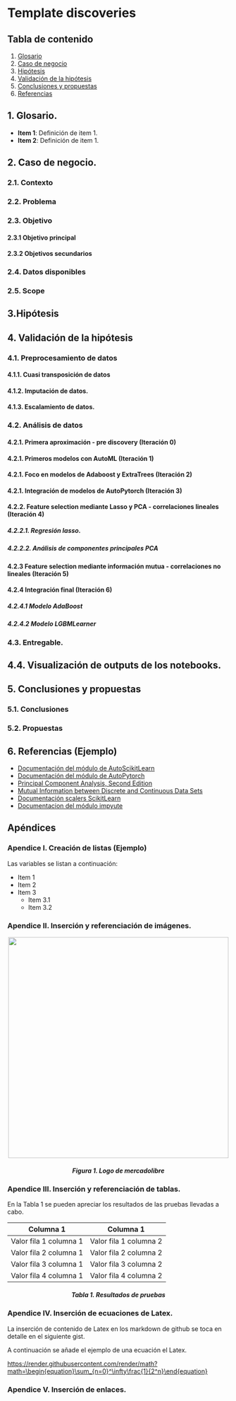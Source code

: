 # Template discoveries 

## Tabla de contenido

1. [ Glosario ](#glosario)
2. [ Caso de negocio ](#caso_negocio)
3. [ Hipótesis ](#hipotesis)
4. [ Validación de la hipótesis](#validacion_hipotests)
5. [ Conclusiones y propuestas](#conclusiones)
6. [ Referencias ](#referencias)
 
<a name="glosario"></a>
## 1. Glosario.

- **Item 1**: Definición de item 1.
- **Item 2**: Definición de item 1.

<a name="caso_negocio"></a>
## 2. Caso de negocio.

### 2.1. Contexto
### 2.2. Problema
### 2.3. Objetivo
#### 2.3.1 Objetivo principal
#### 2.3.2 Objetivos secundarios
### 2.4. Datos disponibles
### 2.5. Scope
## 3.Hipótesis
## 4. Validación de la hipótesis
### 4.1. Preprocesamiento de datos
#### 4.1.1. Cuasi transposición de datos
#### 4.1.2. Imputación de datos.
#### 4.1.3. Escalamiento de datos.
### 4.2. Análisis de datos
#### 4.2.1. Primera aproximación - pre discovery (Iteración 0)
#### 4.2.1. Primeros modelos con AutoML (Iteración 1)
#### 4.2.1. Foco en modelos de Adaboost y ExtraTrees (Iteración 2)
#### 4.2.1. Integración de modelos de AutoPytorch (Iteración 3)
#### 4.2.2. Feature selection mediante Lasso y PCA - correlaciones lineales  (Iteración 4)
##### 4.2.2.1. Regresión lasso.
##### 4.2.2.2. Análisis de componentes principales PCA
#### 4.2.3 Feature selection mediante información mutua - correlaciones no lineales (Iteración 5)
#### 4.2.4 Integración final (Iteración 6)
##### 4.2.4.1 Modelo AdaBoost
##### 4.2.4.2 Modelo LGBMLearner
### 4.3. Entregable.
## 4.4. Visualización de outputs de los notebooks.
<a name="conclusiones"></a>
## 5. Conclusiones y propuestas
### 5.1. Conclusiones 
### 5.2. Propuestas
<a name="referencias"></a>
## 6. Referencias (Ejemplo)

- [Documentación del módulo de AutoScikitLearn](https://automl.github.io/auto-sklearn/master/)
- [Documentación del módulo de AutoPytorch](https://www.automl.org/automl/autopytorch/)
- [Principal Component Analysis, Second Edition](https://link.springer.com/book/10.1007/b98835)
- [Mutual Information between Discrete and Continuous Data Sets](https://www.ncbi.nlm.nih.gov/pmc/articles/PMC3929353/)
- [Documentación scalers ScikitLearn](https://scikit-learn.org/stable/modules/classes.html#module-sklearn.preprocessing)
- [Documentacion del módulo impyute](https://impyute.readthedocs.io/en/master/)

## Apéndices

### Apendice I. Creación de listas (Ejemplo)

Las variables se listan a continuación:

- Item 1
- Item 2
- Item 3
  - Item 3.1
  - Item 3.2

### Apendice II. Inserción y referenciación de imágenes.

<p align="center">
  <img src="images/lasso_feature_sel.png" width=500>
</p>
<h5 align="center">Figura 1. Logo de mercadolibre</h5>

### Apendice III. Inserción y referenciación de tablas.

En la Tabla 1 se pueden apreciar los resultados de las pruebas llevadas a cabo.

| Columna 1 | Columna 1 |
| --- | --- |
| Valor fila 1 columna 1 | Valor fila 1 columna 2 |
| Valor fila 2 columna 1 | Valor fila 2 columna 2 |
| Valor fila 3 columna 1 | Valor fila 3 columna 2 |
| Valor fila 4 columna 1 | Valor fila 4 columna 2 |

<h5 align="center"> Tabla 1. Resultados de pruebas</h5>

### Apendice IV. Inserción de ecuaciones de Latex.

La inserción de contenido de Latex en los markdown de github se toca en detalle en el siguiente gist.

A continuación se añade el ejemplo de una ecuación el Latex.

https://render.githubusercontent.com/render/math?math=\begin{equation}\sum_{n=0}^\infty\frac{1}{2^n}\end{equation}

### Apendice V. Inserción de enlaces.
